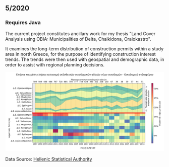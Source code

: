 ## 5/2020

### Requires Java

The current project constitutes ancillary work for my thesis "Land Cover Analysis using OBIA: Municipalities of Delta, Chalkidona, Oraiokastro".

It examines the long-term distribution of construction permits within a study area in north Greece, for the purpose of identifying construction interest trends. The trends were then used with geospatial and demographic data, in order to assist with regional planning decisions.  

![image](https://raw.githubusercontent.com/JosefDoun/Construction_Activity/master/%CE%9F%CE%B9%CE%BA%CE%BF%CE%B4%CE%BF%CE%BC%CE%B9%CE%BA%CE%AE_%CE%B4%CF%81%CE%B1%CF%83%CF%84%CE%B7%CF%81%CE%B9%CF%8C%CF%84%CE%B7%CF%84%CE%B1.png)

Data Source: [Hellenic Statistical Authority](https://www.statistics.gr/)
